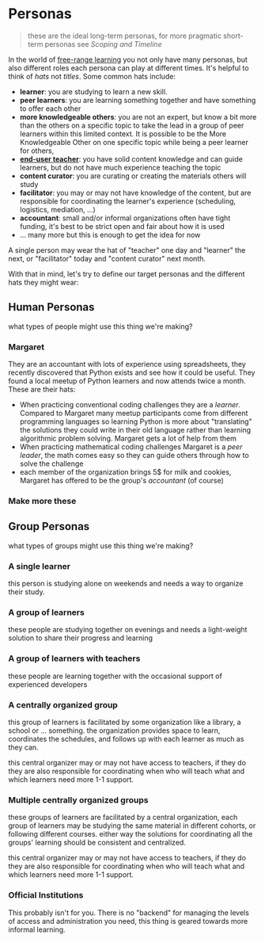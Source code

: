 # Personas

> these are the ideal long-term personas, for more pragmatic short-term personas see _Scoping and Timeline_

In the world of [free-range learning](https://teachtogether.tech/en/index.html#g:free-range-learner) you not only have many personas, but also different roles each persona can play at different times. It's helpful to think of _hats_ not _titles_. Some common hats include:

- **learner**: you are studying to learn a new skill.
- **peer learners**: you are learning something together and have something to offer each other
- **more knowledgeable others**: you are not an expert, but know a bit more than the others on a specific topic to take the lead in a group of peer learners within this limited context. It is possible to be the More Knowledgeable Other on one specific topic while being a peer learner for others, 
- **[end-user teacher](https://teachtogether.tech/en/index.html#g:end-user-teacher)**: you have solid content knowledge and can guide learners, but do not have much experience teaching the topic
- **content curator**: you are curating or creating the materials others will study
- **facilitator**: you may or may not have knowledge of the content, but are responsible for coordinating the learner's experience (scheduling, logistics, mediation, ...)
- **accountant**: small and/or informal organizations often have tight funding, it's best to be strict open and fair about how it is used
- ... many more but this is enough to get the idea for now

A single person may wear the hat of "teacher" one day and "learner" the next, or "facilitator" today and "content curator" next month.

With that in mind, let's try to define our target personas and the different hats they might wear:

## Human Personas

what types of people might use this thing we're making?

### Margaret

They are an accountant with lots of experience using spreadsheets, they recently discovered that Python exists and see how it could be useful. They found a local meetup of Python learners and now attends twice a month. These are their hats:

- When practicing conventional coding challenges they are a _learner_. Compared to Margaret many meetup participants come from different programming languages so learning Python is more about "translating" the solutions they could write in their old language rather than learning algorithmic problem solving. Margaret gets a lot of help from them
- When practicing mathematical coding challenges Margaret is a _peer leader_, the math comes easy so they can guide others through how to solve the challenge
- each member of the organization brings 5$ for milk and cookies, Margaret has offered to be the group's _accountant_ (of course)

### Make more these

## Group Personas

what types of groups might use this thing we're making?

### A single learner

this person is studying alone on weekends and needs a way to organize their study.

### A group of learners

these people are studying together on evenings and needs a light-weight solution to share their progress and learning

### A group of learners with teachers

these people are learning together with the occasional support of experienced developers

### A centrally organized group

this group of learners is facilitated by some organization like a library, a school or ... something. the organization provides space to learn, coordinates the schedules, and follows up with each learner as much as they can.

this central organizer may or may not have access to teachers, if they do they are also responsible for coordinating when who will teach what and which learners need more 1-1 support.

### Multiple centrally organized groups

these groups of learners are facilitated by a central organization, each group of learners may be studying the same material in different cohorts, or following different courses. either way the solutions for coordinating all the groups' learning should be consistent and centralized.

this central organizer may or may not have access to teachers, if they do they are also responsible for coordinating when who will teach what and which learners need more 1-1 support.

### Official Institutions

This probably isn't for you. There is no "backend" for managing the levels of access and administration you need, this thing is geared towards more informal learning.
